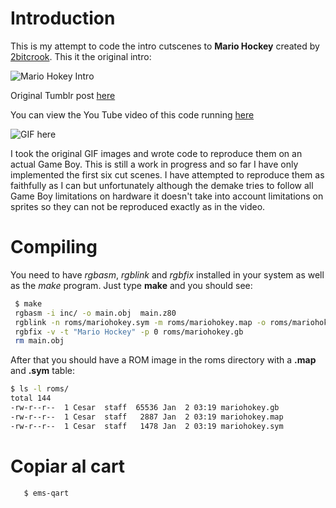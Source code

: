 # Introduction

This is my attempt to code the intro cutscenes to **Mario Hockey** created by [2bitcrook](http://2bitcrook.tumblr.com/). This it the original intro:

![Mario Hokey Intro](http://68.media.tumblr.com/5a746f9b37dfb8d702f9e0a5426ed8a5/tumblr_ofvxpghlJr1tjm7rdo1_r1_400.gif)

Original Tumblr post [here](http://gameboydemakes.tumblr.com/post/152535589132/the-intro-cutscene-to-mario-hockey-truly-fires-you)

You can view the You Tube video of this code running [here](https://youtu.be/iEPghfKh2Sk)

![GIF here](https://media.giphy.com/media/A8my3n0vQS3fy/giphy.gif)

I took the original GIF images and wrote code to reproduce them on an actual Game Boy. This is still a work in progress and so far I have only implemented the first six cut scenes. I have attempted to reproduce them as faithfully as I can but unfortunately although the demake tries to follow all Game Boy limitations on hardware it doesn't take into account limitations on sprites so they can not be reproduced exactly as in the video. 

# Compiling 

You need to have *rgbasm*, *rgblink* and *rgbfix* installed in your system as well as the *make* program. Just type **make** and you should see:


```bash
 $ make
 rgbasm -i inc/ -o main.obj  main.z80
 rgblink -n roms/mariohokey.sym -m roms/mariohokey.map -o roms/mariohokey.gb main.obj
 rgbfix -v -t "Mario Hockey" -p 0 roms/mariohokey.gb
 rm main.obj
```

After that you should have a ROM image in the roms directory with a **.map** and **.sym** table:

```bash
$ ls -l roms/
total 144
-rw-r--r--  1 Cesar  staff  65536 Jan  2 03:19 mariohokey.gb
-rw-r--r--  1 Cesar  staff   2887 Jan  2 03:19 mariohokey.map
-rw-r--r--  1 Cesar  staff   1478 Jan  2 03:19 mariohokey.sym
```

# Copiar al cart

       $ ems-qart
